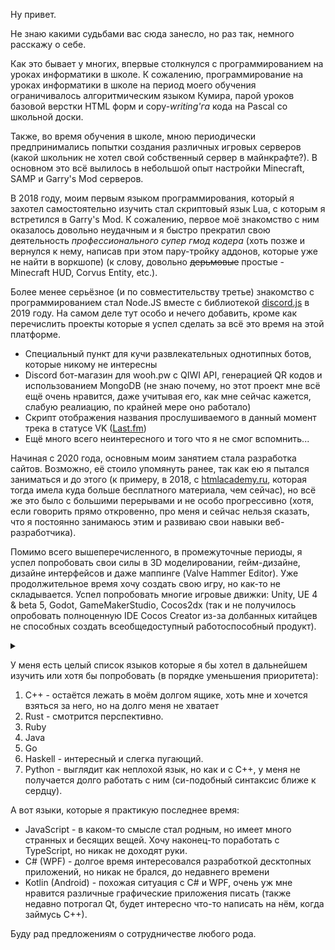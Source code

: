 <p>Ну привет.</p>
<p>Не знаю какими судьбами вас сюда занесло, но раз так, немного расскажу о себе.</p>
Как это бывает у многих, впервые столкнулся с программированием на уроках информатики в школе. К сожалению, программирование на уроках информатики в школе на период моего обучения ограничивалось алгоритмическим языком Кумира, парой уроков базовой верстки HTML форм и copy-<em>writing'га</em> кода на Pascal со школьной доски.</p>
<p>Также, во время обучения в школе, мною периодически предпринимались попытки создания различных игровых серверов (какой школьник не хотел свой собственный сервер в майнкрафте?). В основном это всё вылилось в небольшой опыт настройки Minecraft, SAMP и Garry's Mod серверов.</p>
<p>В 2018 году, моим первым языком программирования, который я захотел самостоятельно изучить стал скриптовый язык Lua, с которым я встретился в Garry's Mod. К сожалению, первое моё знакомство с ним оказалось довольно неудачным и я быстро прекратил свою деятельность <em>профессионального супер гмод кодера</em> (хоть позже и вернулся к нему, написав при этом пару-тройку аддонов, которые уже не найти в воркшопе) (к слову, довольно <s>дерьмовые</s> простые - Minecraft HUD, Corvus Entity, etc.).</p>
<p>Более менее серьёзное (и по совместительству третье) знакомство с программированием стал Node.JS вместе с библиотекой <a href="http://discord.js.org">discord.js</a> в 2019 году. На самом деле тут особо и нечего добавить, кроме как перечислить проекты которые я успел сделать за всё это время на этой платформе.</p>
<ul>
    <li>Специальный пункт для кучи развлекательных однотипных ботов, которые никому не интересны</li>
    <li>Discord бот-магазин для wooh.pw c QIWI API, генерацией QR кодов и использованием MongoDB (не знаю почему, но этот проект мне всё ещё очень нравится, даже учитывая его, как мне сейчас кажется, слабую реалиацию, по крайней мере оно работало)</li>
    <li>Скрипт отображения названия прослушиваемого в данный момент трека в статусе VK (<a href="http://last.fm/">Last.fm</a>)</li>
    <li>Ещё много всего неинтересного и того что я не смог вспомнить...</li>
</ul>
<p>Начиная с 2020 года, основным моим занятием стала разработка сайтов. Возможно, её стоило упомянуть ранее, так как ею я пытался заниматься и до этого (к примеру, в 2018, с <a href="http://htmlacademy.ru/">htmlacademy.ru</a>, которая тогда имела куда больше бесплатного материала, чем сейчас), но всё же это было с большими перерывами и не особо прогрессивно (хотя, если говорить прямо откровенно, про меня и сейчас нельзя сказать, что я постоянно занимаюсь этим и развиваю свои навыки веб-разработчика). </p>
<p>Помимо всего вышеперечисленного, в промежуточные периоды, я успел попробовать свои силы в 3D моделировании, гейм-дизайне, дизайне интерфейсов и даже маппинге (Valve Hammer Editor). Уже продолжительное время хочу создать свою игру, но как-то не складывается. Успел попробовать многие игровые движки: Unity, UE 4 & beta 5, Godot, GameMakerStudio, Cocos2dx (так и не получилось опробовать полноценную IDE Cocos Creator из-за долбанных китайцев не способных создать всеобщедоступный работоспособный продукт).</p><details><summary></summary>ConcernedApe очень крутой, это человек которого серьёзно можно назвать моим кумиром</details>
<p>У меня есть целый список языков которые я бы хотел в дальнейшем изучить или хотя бы попробовать (в порядке уменьшения приоритета):</p>
<ol>
    <li>C++ - остаётся лежать в моём долгом ящике, хоть мне и хочется взяться за него, но на долго меня не хватает</li>
    <li>Rust - смотрится перспективно.</li>
    <li>Ruby</li>
    <li>Java</li>
    <li>Go</li>
    <li>Haskell - интересный и слегка пугающий.</li>
    <li>Python - выглядит как неплохой язык, но как и с C++, у меня не получается долго работать с ним (си-подобный синтаксис ближе к сердцу).</li>
</ol>
<p>А вот языки, которые я практикую последнее время:</p>
<ul>
    <li>JavaScript - в каком-то смысле стал родным, но имеет много странных и бесящих вещей. Хочу наконец-то поработать с TypeScript, но никак не доходят руки.</li>
    <li>C# (WPF) - долгое время интересовался разработкой десктопных приложений, но никак не брался, до недавнего времени</li>
    <li>Kotlin (Android) - похожая ситуация с C# и WPF, очень уж мне нравится различные графические приложения писать (также недавно потрогал Qt, будет интересно что-то написать на нём, когда займусь С++).</li>
</ul>
<p>Буду рад предложениям о сотрудничестве любого рода.</p>
